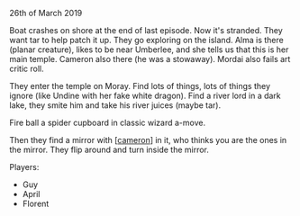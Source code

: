 26th of March 2019

Boat crashes on shore at the end of last episode. Now it's stranded. They want tar to help patch it up.
They go exploring on the island.
Alma is there (planar creature), likes to be near Umberlee, and she tells us that this is her main temple.
Cameron also there (he was a stowaway).
Mordai also fails art critic roll.

They enter the temple on Moray. Find lots of things, lots of things they ignore (like Undine with her fake white dragon).
Find a river lord in a dark lake, they smite him and take his river juices (maybe tar).

Fire ball a spider cupboard in classic wizard a-move.

Then they find a mirror with [[cameron]] in it, who thinks you are the ones in the mirror.
They flip around and turn inside the mirror.

Players:
- Guy
- April
- Florent

[//begin]: # "Autogenerated link references for markdown compatibility"
[cameron]: ../npcs/cameron "Cameron"
[//end]: # "Autogenerated link references"